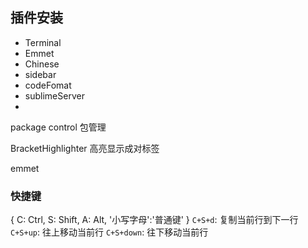 ## 插件安装

- Terminal 
- Emmet
- Chinese
- sidebar
- codeFomat
- sublimeServer
- 

package control 包管理


BracketHighlighter 高亮显示成对标签

emmet 

### 快捷键



{
  C: Ctrl,
  S: Shift,
  A: Alt,
  '小写字母':'普通键'
}
`C+S+d`: 复制当前行到下一行
`C+S+up`: 往上移动当前行
`C+S+down`: 往下移动当前行